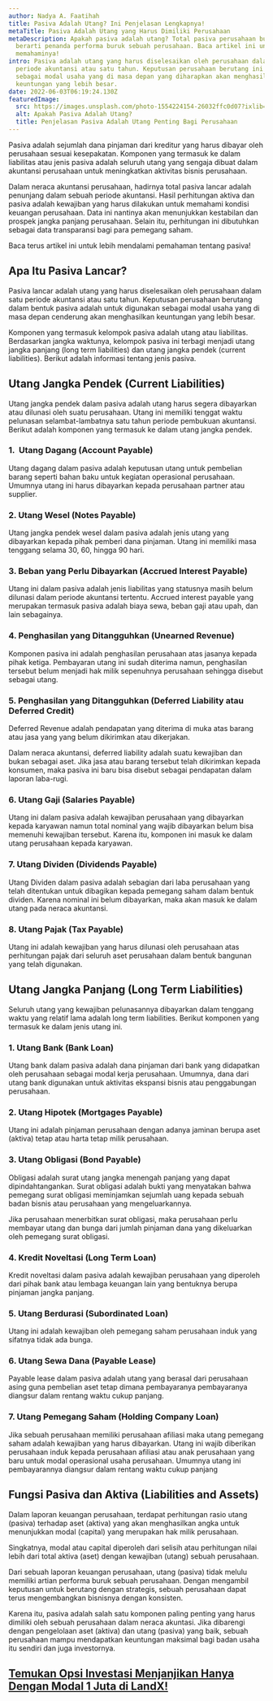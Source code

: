 ```yaml
---
author: Nadya A. Faatihah
title: Pasiva Adalah Utang? Ini Penjelasan Lengkapnya!
metaTitle: Pasiva Adalah Utang yang Harus Dimiliki Perusahaan
metaDescription: Apakah pasiva adalah utang? Total pasiva perusahaan bukan
  berarti penanda performa buruk sebuah perusahaan. Baca artikel ini untuk
  memahaminya!
intro: Pasiva adalah utang yang harus diselesaikan oleh perusahaan dalam satu
  periode akuntansi atau satu tahun. Keputusan perusahaan berutang ini penting
  sebagai modal usaha yang di masa depan yang diharapkan akan menghasilkan
  keuntungan yang lebih besar.
date: 2022-06-03T06:19:24.130Z
featuredImage:
  src: https://images.unsplash.com/photo-1554224154-26032ffc0d07?ixlib=rb-1.2.1&ixid=MnwxMjA3fDB8MHxwaG90by1wYWdlfHx8fGVufDB8fHx8&auto=format&fit=crop&w=826&q=80
  alt: Apakah Pasiva Adalah Utang?
  title: Penjelasan Pasiva Adalah Utang Penting Bagi Perusahaan
---
```

<!--StartFragment-->

Pasiva adalah sejumlah dana pinjaman dari kreditur yang harus dibayar oleh perusahaan sesuai kesepakatan. Komponen yang termasuk ke dalam liabilitas atau jenis pasiva adalah seluruh utang yang sengaja dibuat dalam akuntansi perusahaan untuk meningkatkan aktivitas bisnis perusahaan.



Dalam neraca akuntansi perusahaan, hadirnya total pasiva lancar adalah penunjang dalam sebuah periode akuntansi. Hasil perhitungan aktiva dan pasiva adalah kewajiban yang harus dilakukan untuk memahami kondisi keuangan perusahaan. Data ini nantinya akan menunjukkan kestabilan dan prospek jangka panjang perusahaan. Selain itu, perhitungan ini dibutuhkan sebagai data transparansi bagi para pemegang saham. 



Baca terus artikel ini untuk lebih mendalami pemahaman tentang pasiva!

## Apa Itu Pasiva Lancar?

Pasiva lancar adalah utang yang harus diselesaikan oleh perusahaan dalam satu periode akuntansi atau satu tahun. Keputusan perusahaan berutang dalam bentuk pasiva adalah untuk digunakan sebagai modal usaha yang di masa depan cenderung akan menghasilkan keuntungan yang lebih besar.



Komponen yang termasuk kelompok pasiva adalah utang atau liabilitas. Berdasarkan jangka waktunya, kelompok pasiva ini terbagi menjadi utang jangka panjang (long term liabilities) dan utang jangka pendek (current liabilities). Berikut adalah informasi tentang jenis pasiva.

## Utang Jangka Pendek (Current Liabilities)

Utang jangka pendek dalam pasiva adalah utang harus segera dibayarkan atau dilunasi oleh suatu perusahaan. Utang ini memiliki tenggat waktu pelunasan selambat-lambatnya satu tahun periode pembukuan akuntansi. Berikut adalah komponen yang termasuk ke dalam utang jangka pendek.

### 1.  Utang Dagang (Account Payable)

Utang dagang dalam pasiva adalah keputusan utang untuk pembelian barang seperti bahan baku untuk kegiatan operasional perusahaan. Umumnya utang ini harus dibayarkan kepada perusahaan partner atau supplier.

### 2. Utang Wesel (Notes Payable)

Utang jangka pendek wesel dalam pasiva adalah jenis utang yang dibayarkan kepada pihak pemberi dana pinjaman. Utang ini memiliki masa tenggang selama 30, 60, hingga 90 hari. 

### 3. Beban yang Perlu Dibayarkan (Accrued Interest Payable)

Utang ini dalam pasiva adalah jenis liabilitas yang statusnya masih belum dilunasi dalam periode akuntansi tertentu. Accrued interest payable yang merupakan termasuk pasiva adalah biaya sewa, beban gaji atau upah, dan lain sebagainya.

### 4. Penghasilan yang Ditangguhkan (Unearned Revenue)

Komponen pasiva ini adalah penghasilan perusahaan atas jasanya kepada pihak ketiga. Pembayaran utang ini sudah diterima namun, penghasilan tersebut belum menjadi hak milik sepenuhnya perusahaan sehingga disebut sebagai utang.

### 5. Penghasilan yang Ditangguhkan (Deferred Liability atau Deferred Credit)

Deferred Revenue adalah pendapatan yang diterima di muka atas barang atau jasa yang yang belum dikirimkan atau dikerjakan.



Dalam neraca akuntansi, deferred liability adalah suatu kewajiban dan bukan sebagai aset. Jika jasa atau barang tersebut telah dikirimkan kepada konsumen, maka pasiva ini baru bisa disebut sebagai pendapatan dalam laporan laba-rugi.

### 6. Utang Gaji (Salaries Payable)

Utang ini dalam pasiva adalah kewajiban perusahaan yang dibayarkan kepada karyawan namun total nominal yang wajib dibayarkan belum bisa memenuhi kewajiban tersebut. Karena itu, komponen ini masuk ke dalam utang perusahaan kepada karyawan.

### 7. Utang Dividen (Dividends Payable)

Utang Dividen dalam pasiva adalah sebagian dari laba perusahaan yang telah ditentukan untuk dibagikan kepada pemegang saham dalam bentuk dividen. Karena nominal ini belum dibayarkan, maka akan masuk ke dalam utang pada neraca akuntansi.

### 8. Utang Pajak (Tax Payable)

Utang ini adalah kewajiban yang harus dilunasi oleh perusahaan atas perhitungan pajak dari seluruh aset perusahaan dalam bentuk bangunan yang telah digunakan. 

## Utang Jangka Panjang (Long Term Liabilities)

Seluruh utang yang kewajiban pelunasannya dibayarkan dalam tenggang waktu yang relatif lama adalah long term liabilities. Berikut komponen yang termasuk ke dalam jenis utang ini.

### 1. Utang Bank (Bank Loan)

Utang bank dalam pasiva adalah dana pinjaman dari bank yang didapatkan oleh perusahaan sebagai modal kerja perusahaan. Umumnya, dana dari utang bank digunakan untuk aktivitas ekspansi bisnis atau penggabungan perusahaan.

### 2. Utang Hipotek (Mortgages Payable)

Utang ini adalah pinjaman perusahaan dengan adanya jaminan berupa aset (aktiva) tetap atau harta tetap milik perusahaan.

### 3. Utang Obligasi (Bond Payable)

Obligasi adalah surat utang jangka menengah panjang yang dapat dipindahtangankan. Surat obligasi adalah bukti yang menyatakan bahwa pemegang surat obligasi meminjamkan sejumlah uang kepada sebuah badan bisnis atau perusahaan yang mengeluarkannya.

Jika perusahaan menerbitkan surat obligasi, maka perusahaan perlu membayar utang dan bunga dari jumlah pinjaman dana yang dikeluarkan oleh pemegang surat obligasi.

### 4. Kredit Noveltasi (Long Term Loan)

Kredit noveltasi dalam pasiva adalah kewajiban perusahaan yang diperoleh dari pihak bank atau lembaga keuangan lain yang bentuknya berupa pinjaman jangka panjang.

### 5. Utang Berdurasi (Subordinated Loan)

Utang ini adalah kewajiban oleh pemegang saham perusahaan induk yang sifatnya tidak ada bunga. 

### 6. Utang Sewa Dana (Payable Lease)

Payable lease dalam pasiva adalah utang yang berasal dari perusahaan asing guna pembelian aset tetap dimana pembayaranya pembayaranya diangsur dalam rentang waktu cukup panjang.

### 7. Utang Pemegang Saham (Holding Company Loan)

Jika sebuah perusahaan memiliki perusahaan afiliasi maka utang pemegang saham adalah kewajiban yang harus dibayarkan. Utang ini wajib diberikan perusahaan induk kepada perusahaan afiliasi atau anak perusahaan yang baru untuk modal operasional usaha perusahaan. Umumnya utang ini pembayarannya diangsur dalam rentang waktu cukup panjang

## Fungsi Pasiva dan Aktiva (Liabilities and Assets)

Dalam laporan keuangan perusahaan, terdapat perhitungan rasio utang (pasiva) terhadap aset (aktiva) yang akan menghasilkan angka untuk menunjukkan modal (capital) yang merupakan hak milik perusahaan.

Singkatnya, modal atau capital diperoleh dari selisih atau perhitungan nilai lebih dari total aktiva (aset) dengan kewajiban (utang) sebuah perusahaan. 

Dari sebuah laporan keuangan perusahaan, utang (pasiva) tidak melulu memiliki artian performa buruk sebuah perusahaan. Dengan mengambil keputusan untuk berutang dengan strategis, sebuah perusahaan dapat terus mengembangkan bisnisnya dengan konsisten. 

Karena itu, pasiva adalah salah satu komponen paling penting yang harus dimiliki oleh sebuah perusahaan dalam neraca akuntasi. Jika dibarengi dengan pengelolaan aset (aktiva) dan utang (pasiva) yang baik, sebuah perusahaan mampu mendapatkan keuntungan maksimal bagi badan usaha itu sendiri dan juga investornya.



## [Temukan Opsi Investasi Menjanjikan Hanya Dengan Modal 1 Juta di LandX!](https://landx.id/project/?utm_source=Blog&utm_medium=organic+keyword&utm_campaign=blog&utm_id=Blog)



<!--EndFragment-->